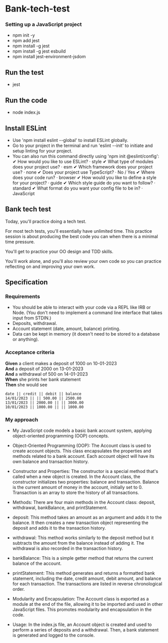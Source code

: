 # Bank-tech-test

### Setting up a JavaScript project

- npm init -y
- npm add jest
- npm install -g jest
- npm install -g jest esbuild
- npm install jest-environment-jsdom

## Run the test

- jest

## Run the code

- node index.js

## Install ESLint

- Use 'npm install eslint --global' to install ESLint globally.
- Go to your project in the terminal and run 'eslint --init' to initiate and setup linting for your project.
- You can also run this command directly using 'npm init @eslint/config':
  ✔ How would you like to use ESLint? · style
  ✔ What type of modules does your project use? · esm
  ✔ Which framework does your project use? · none
  ✔ Does your project use TypeScript? · No / Yes
  ✔ Where does your code run? · browser
  ✔ How would you like to define a style for your project? · guide
  ✔ Which style guide do you want to follow? · standard
  ✔ What format do you want your config file to be in? · JavaScript

## Bank tech test

Today, you'll practice doing a tech test.

For most tech tests, you'll essentially have unlimited time. This practice session is about producing the best code you can when there is a minimal time pressure.

You'll get to practice your OO design and TDD skills.

You'll work alone, and you'll also review your own code so you can practice reflecting on and improving your own work.

## Specification

### Requirements

- You should be able to interact with your code via a REPL like IRB or Node. (You don't need to implement a command line interface that takes input from STDIN.)
- Deposits, withdrawal.
- Account statement (date, amount, balance) printing.
- Data can be kept in memory (it doesn't need to be stored to a database or anything).

### Acceptance criteria

**Given** a client makes a deposit of 1000 on 10-01-2023  
**And** a deposit of 2000 on 13-01-2023  
**And** a withdrawal of 500 on 14-01-2023  
**When** she prints her bank statement  
**Then** she would see

```
date || credit || debit || balance
14/01/2023 || || 500.00 || 2500.00
13/01/2023 || 2000.00 || || 3000.00
10/01/2023 || 1000.00 || || 1000.00
```

### My approach

- My JavaScript code models a basic bank account system, applying object-oriented programming (OOP) concepts.

- Object-Oriented Programming (OOP): The Account class is used to create account objects. This class encapsulates the properties and methods related to a bank account. Each account object will have its own balance and transaction history.

- Constructor and Properties: The constructor is a special method that's called when a new object is created. In the Account class, the constructor initializes two properties: balance and transaction. Balance is the current amount of money in the account, initially set to 0. Transaction is an array to store the history of all transactions.

- Methods: There are four main methods in the Account class: deposit, withdrawal, bankBalance, and printStatement.

- deposit: This method takes an amount as an argument and adds it to the balance. It then creates a new transaction object representing the deposit and adds it to the transaction history.

- withdrawal: This method works similarly to the deposit method but it subtracts the amount from the balance instead of adding it. The withdrawal is also recorded in the transaction history.

- bankBalance: This is a simple getter method that returns the current balance of the account.

- printStatement: This method generates and returns a formatted bank statement, including the date, credit amount, debit amount, and balance for each transaction. The transactions are listed in reverse chronological order.

- Modularity and Encapsulation: The Account class is exported as a module at the end of the file, allowing it to be imported and used in other JavaScript files. This promotes modularity and encapsulation in the code.

- Usage: In the index.js file, an Account object is created and used to perform a series of deposits and a withdrawal. Then, a bank statement is generated and logged to the console.
